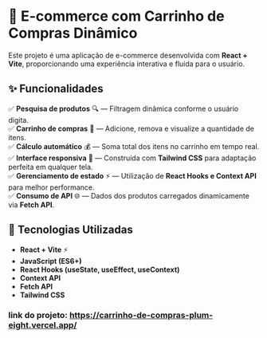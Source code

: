 # 🛒 E-commerce com Carrinho de Compras Dinâmico  

Este projeto é uma aplicação de e-commerce desenvolvida com **React + Vite**, proporcionando uma experiência interativa e fluida para o usuário.  

## ✨ Funcionalidades  
✅ **Pesquisa de produtos** 🔍 — Filtragem dinâmica conforme o usuário digita.  
✅ **Carrinho de compras** 🛒 — Adicione, remova e visualize a quantidade de itens.  
✅ **Cálculo automático** 💰 — Soma total dos itens no carrinho em tempo real.  
✅ **Interface responsiva** 📱 — Construída com **Tailwind CSS** para adaptação perfeita em qualquer tela.  
✅ **Gerenciamento de estado** ⚡ — Utilização de **React Hooks e Context API** para melhor performance.  
✅ **Consumo de API** 🌐 — Dados dos produtos carregados dinamicamente via **Fetch API**.  

## 🚀 Tecnologias Utilizadas  
- **React + Vite** ⚡  
- **JavaScript (ES6+)**  
- **React Hooks (useState, useEffect, useContext)**  
- **Context API**  
- **Fetch API**  
- **Tailwind CSS**  

### link do projeto: https://carrinho-de-compras-plum-eight.vercel.app/
